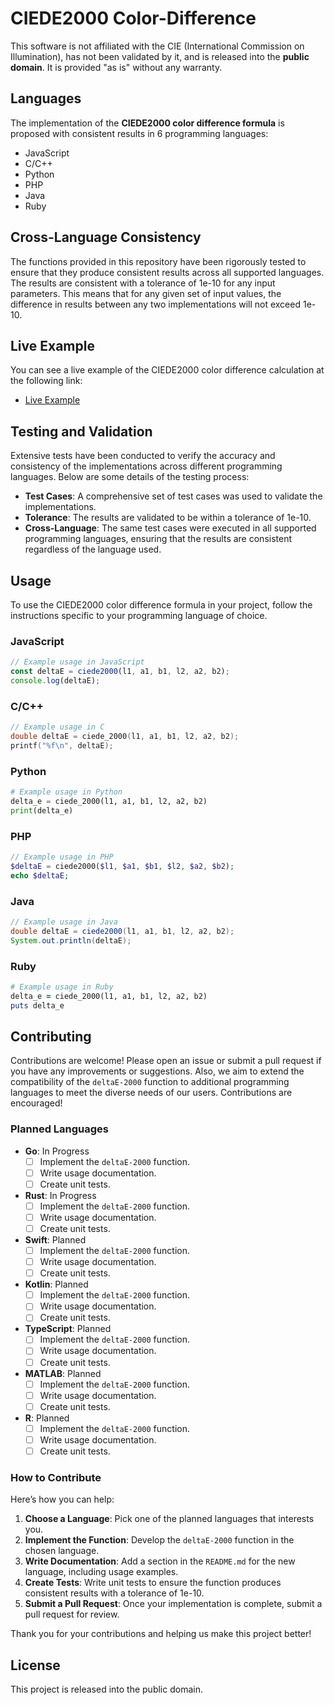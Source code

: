 # CIEDE2000 Color-Difference

This software is not affiliated with the CIE (International Commission on Illumination), has not been validated by it, and is released into the **public domain**. It is provided "as is" without any warranty.

## Languages
The implementation of the **CIEDE2000 color difference formula** is proposed with consistent results in 6 programming languages:
- JavaScript
- C/C++
- Python
- PHP
- Java
- Ruby

## Cross-Language Consistency
The functions provided in this repository have been rigorously tested to ensure that they produce consistent results across all supported languages. The results are consistent with a tolerance of 1e-10 for any input parameters. This means that for any given set of input values, the difference in results between any two implementations will not exceed 1e-10.

## Live Example
You can see a live example of the CIEDE2000 color difference calculation at the following link:
- [Live Example](https://michel-leonard.github.io/delta-e-2000)

## Testing and Validation
Extensive tests have been conducted to verify the accuracy and consistency of the implementations across different programming languages. Below are some details of the testing process:

- **Test Cases**: A comprehensive set of test cases was used to validate the implementations.
- **Tolerance**: The results are validated to be within a tolerance of 1e-10.
- **Cross-Language**: The same test cases were executed in all supported programming languages, ensuring that the results are consistent regardless of the language used.

## Usage
To use the CIEDE2000 color difference formula in your project, follow the instructions specific to your programming language of choice.

### JavaScript
```javascript
// Example usage in JavaScript
const deltaE = ciede2000(l1, a1, b1, l2, a2, b2);
console.log(deltaE);
```

### C/C++
```c
// Example usage in C
double deltaE = ciede_2000(l1, a1, b1, l2, a2, b2);
printf("%f\n", deltaE);
```

### Python
```python
# Example usage in Python
delta_e = ciede_2000(l1, a1, b1, l2, a2, b2)
print(delta_e)
```

### PHP
```php
// Example usage in PHP
$deltaE = ciede2000($l1, $a1, $b1, $l2, $a2, $b2);
echo $deltaE;
```

### Java
```java
// Example usage in Java
double deltaE = ciede2000(l1, a1, b1, l2, a2, b2);
System.out.println(deltaE);
```

### Ruby
```ruby
# Example usage in Ruby
delta_e = ciede_2000(l1, a1, b1, l2, a2, b2)
puts delta_e
```

## Contributing
Contributions are welcome! Please open an issue or submit a pull request if you have any improvements or suggestions. Also, we aim to extend the compatibility of the `deltaE-2000` function to additional programming languages to meet the diverse needs of our users. Contributions are encouraged!

### Planned Languages
- **Go**: In Progress
  - [ ] Implement the `deltaE-2000` function.
  - [ ] Write usage documentation.
  - [ ] Create unit tests.
  
- **Rust**: In Progress
  - [ ] Implement the `deltaE-2000` function.
  - [ ] Write usage documentation.
  - [ ] Create unit tests.
  
- **Swift**: Planned
  - [ ] Implement the `deltaE-2000` function.
  - [ ] Write usage documentation.
  - [ ] Create unit tests.
  
- **Kotlin**: Planned
  - [ ] Implement the `deltaE-2000` function.
  - [ ] Write usage documentation.
  - [ ] Create unit tests.
  
- **TypeScript**: Planned
  - [ ] Implement the `deltaE-2000` function.
  - [ ] Write usage documentation.
  - [ ] Create unit tests.
  
- **MATLAB**: Planned
  - [ ] Implement the `deltaE-2000` function.
  - [ ] Write usage documentation.
  - [ ] Create unit tests.
  
- **R**: Planned
  - [ ] Implement the `deltaE-2000` function.
  - [ ] Write usage documentation.
  - [ ] Create unit tests.

### How to Contribute
Here’s how you can help:
1. **Choose a Language**: Pick one of the planned languages that interests you.
2. **Implement the Function**: Develop the `deltaE-2000` function in the chosen language.
3. **Write Documentation**: Add a section in the `README.md` for the new language, including usage examples.
4. **Create Tests**: Write unit tests to ensure the function produces consistent results with a tolerance of 1e-10.
5. **Submit a Pull Request**: Once your implementation is complete, submit a pull request for review.

Thank you for your contributions and helping us make this project better!

## License
This project is released into the public domain.
